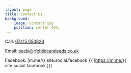 ```yaml
---
layout: page
title: Contact Us
background:
    image: contact.jpg
    position: center 40%;
---
```


<i class="fas fa-phone"></i> <span class="sr-only-xs">Call:</span> [07415 050824](tel:+447415050824)

<i class="far fa-envelope"></i> <span class="sr-only-xs">Email:</span> [becki@rfchildcareleeds.co.uk](mailto:becki@rfchildcareleeds.co.uk)

<i class="fab fa-facebook-messenger"></i> <span class="sr-only-xs">Facebook:</span> [m.me/{{ site.social.facebook }}](https://m.me/{{ site.social.facebook }})
